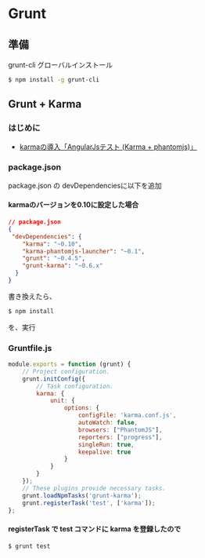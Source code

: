 # Grunt

## 準備
grunt-cli グローバルインストール

```bash
$ npm install -g grunt-cli
```



## Grunt + Karma

### はじめに
* [karmaの導入「AngularJsテスト (Karma + phantomjs)」](AngularJsTest(Karma-and-phantomjs).md)

### package.json
package.json の devDependenciesに以下を追加

#### karmaのバージョンを0.10に設定した場合

```json
// package.json
{
 "devDependencies": {
 	"karma": "~0.10",
    "karma-phantomjs-launcher": "~0.1",
    "grunt": "~0.4.5",
    "grunt-karma": "~0.6.x"
  }
}
```

書き換えたら、

```bash
$ npm install
```

を、実行


### Gruntfile.js

```js
module.exports = function (grunt) {
    // Project configuration.
    grunt.initConfig({
        // Task configuration.
        karma: {
            unit: {
                options: {
                    configFile: 'karma.conf.js',
                    autoWatch: false,
                    browsers: ["PhantomJS"],
                    reporters: ["progress"],
                    singleRun: true,
                    keepalive: true
                }
            }
        }
    });
    // These plugins provide necessary tasks.
    grunt.loadNpmTasks('grunt-karma');
    grunt.registerTask('test', ['karma']);
};
```

#### registerTask で test コマンドに karma を登録したので

```bash
$ grunt test
```

